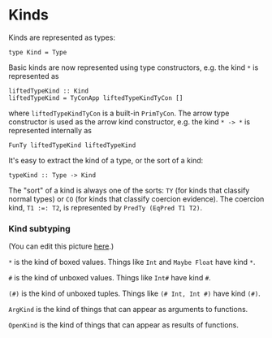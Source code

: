 # Kinds



Kinds are represented as types:


```wiki
type Kind = Type
```


Basic kinds are now
represented using type constructors, e.g. the kind `*` is represented as


```wiki
liftedTypeKind :: Kind
liftedTypeKind = TyConApp liftedTypeKindTyCon []
```


where `liftedTypeKindTyCon` is a built-in `PrimTyCon`.  The arrow type
constructor is used as the arrow kind constructor, e.g. the kind `* -> *` 
is represented internally as


```wiki
FunTy liftedTypeKind liftedTypeKind
```


It's easy to extract the kind of a type, or the sort of a kind:


```wiki
typeKind :: Type -> Kind
```


The "sort" of a kind is always one of the
sorts: `TY` (for kinds that classify normal types) or `CO` (for kinds that
classify coercion evidence).  The coercion kind, `T1 :=: T2`, is
represented by `PredTy (EqPred T1 T2)`.


### Kind subtyping



[](https://docs.google.com/drawings/pub?id=1M5yBP8iAWTgqdI3oG1UNnYihVlipnvvk2vLInAFxtNM&w=359&h=229)



(You can edit this picture [
here](https://docs.google.com/drawings/d/1M5yBP8iAWTgqdI3oG1UNnYihVlipnvvk2vLInAFxtNM/edit?hl=en_GB).)



`*` is the kind of boxed values. Things like `Int` and `Maybe Float` have kind `*`.



`#` is the kind of unboxed values. Things like `Int#` have kind `#`.



`(#)` is the kind of unboxed tuples. Things like `(# Int, Int #)` have kind `(#)`.



`ArgKind` is the kind of things that can appear as arguments to functions.



`OpenKind` is the kind of things that can appear as results of functions.


